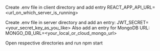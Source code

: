 Create .env file in client directory and add entry
REACT_APP_API_URL=<url_on_which_server_is_running>

Create .env file in server directory and add an entry: 
JWT_SECRET=<your_secret_key_as_you_like>
Also add an entry for MongoDB URL:
MONGO_DB_URL=<your_local_or_cloud_mongo_url>

Open respective directories and run npm start
